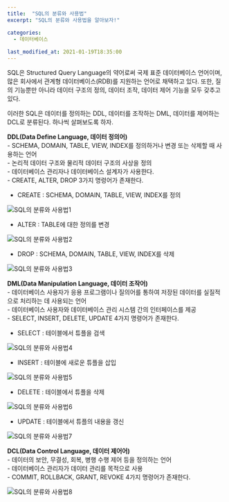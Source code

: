 ```yaml
---
title:  "SQL의 분류와 사용법"
excerpt: "SQL의 분류와 사용법을 알아보자!"

categories:
  - 데이터베이스
  
last_modified_at: 2021-01-19T18:35:00
---
```


SQL은 Structured Query Language의 약어로써 국제 표준 데이터베이스 언어이며, 많은 회사에서 관계형 데이터베이스(RDB)를 지원하는 언어로 채택하고 있다. 또한, 질의 기능뿐만 아니라 데이터 구조의 정의, 데이터 조작, 데이터 제어 기능을 모두 갖추고 있다.  

이러한 SQL은 데이터를 정의하는 DDL, 데이터를 조작하는 DML, 데이터를 제어하는 DCL로 분류된다. 하나씩 살펴보도록 하자.  

**DDL(Data Define Language, 데이터 정의어)**  
	- SCHEMA, DOMAIN, TABLE, VIEW, INDEX를 정의하거나 변경 또는 삭제할 때 사용하는 언어  
	- 논리적 데이터 구조와 물리적 데이터 구조의 사상을 정의  
	- 데이터베이스 관리자나 데이터베이스 설계자가 사용한다.  
	- CREATE, ALTER, DROP 3가지 명령어가 존재한다.  

* CREATE : SCHEMA, DOMAIN, TABLE, VIEW, INDEX를 정의  

![SQL의 분류와 사용법1](https://user-images.githubusercontent.com/53072057/104978472-3d24d780-5a45-11eb-8d58-71861d8c9163.JPG)  

* ALTER : TABLE에 대한 정의를 변경  

![SQL의 분류와 사용법2](https://user-images.githubusercontent.com/53072057/104978476-3e560480-5a45-11eb-882d-00b7eddb922b.JPG)  

* DROP : SCHEMA, DOMAIN, TABLE, VIEW, INDEX를 삭제  

![SQL의 분류와 사용법3](https://user-images.githubusercontent.com/53072057/104978477-3e560480-5a45-11eb-9ca7-20c322356c45.JPG)  

**DML(Data Manipulation Language, 데이터 조작어)**  
	- 데이터베이스 사용자가 응용 프로그램이나 질의어를 통하여 저장된 데이터를 실질적으로 처리하는 데 사용되는 언어  
	- 데이터베이스 사용자와 데이터베이스 관리 시스템 간의 인터페이스를 제공  
	- SELECT, INSERT, DELETE, UPDATE 4가지 명령어가 존재한다.  
	
* SELECT : 테이블에서 튜플을 검색  

![SQL의 분류와 사용법4](https://user-images.githubusercontent.com/53072057/104978479-3eee9b00-5a45-11eb-9883-682817670763.JPG)  

* INSERT : 테이블에 새로운 튜플을 삽입  

![SQL의 분류와 사용법5](https://user-images.githubusercontent.com/53072057/104978481-3eee9b00-5a45-11eb-8c68-50eb71014c04.JPG)  

* DELETE : 테이블에서 튜플을 삭제  

![SQL의 분류와 사용법6](https://user-images.githubusercontent.com/53072057/104978482-3f873180-5a45-11eb-94a1-8b3133bbb901.JPG)  

* UPDATE : 테이블에서 튜플의 내용을 갱신  

![SQL의 분류와 사용법7](https://user-images.githubusercontent.com/53072057/104978484-3f873180-5a45-11eb-8f0d-80fb9266898e.JPG)  

**DCL(Data Control Language, 데이터 제어어)**  
	- 데이터의 보안, 무결성, 회복, 병행 수행 제어 등을 정의하는 언어  
	- 데이터베이스 관리자가 데이터 관리를 목적으로 사용  
	- COMMIT, ROLLBACK, GRANT, REVOKE 4가지 명령어가 존재한다.  
	
![SQL의 분류와 사용법8](https://user-images.githubusercontent.com/53072057/104978486-401fc800-5a45-11eb-88ed-1b3da0feeec8.JPG)  


